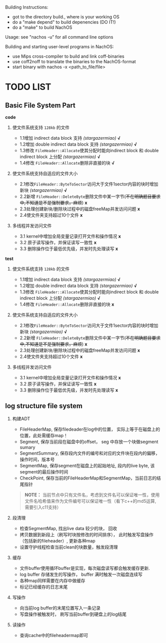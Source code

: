 Building Instructions:
 * got to the directory build.<host>, where <host> is your working OS
 * do a "make depend" to build depenencies (DO IT!)
 * do a "make" to build NachOS

Usage:
see "nachos -u" for all command line options

Building and starting user-level programs in NachOS:
 * use Mips cross-compiler to build and link coff-binaries
 * use coff2noff to translate the binaries to the NachOS-format
 * start binary with nachos -x <path_to_file/file>


# TODO LIST

## Basic File System Part  
**code**
1. 使文件系统支持 `128kb` 的文件
    - 1.1增加 indirect data block 支持 *(stargazermiao)* **√** 
    - 1.2增加 double indirect data block 支持 *(stargazermiao)* **√**
    - 1.3修改 `FileHeader::Allocate`使其分配时能向indirect block 和 double indirect block 上分配 *(stargazermiao)* **√**
    - 1.4修改 `FileHeader::Allocate`删除非直接的块 **√**
2. 使文件系统支持自适应的文件大小
    - 2.1修改`FileHeader::ByteToSector`访问大于文件1sector内容的块时增加新块 *(stargazermiao)* **√**
    - 2.2新增 `FileHeader::DeleteByte`删除文件中某一字节(~~不在明确题目要求中,不知道是不是强制要求，麻烦~~) **x**
    - 2.3处理创建新块/删除块过程中的磁盘freeMap并发访问问题 **x**
    - 2.4使文件夹支持超过10个文件 **x**

3. 多线程并发访问文件
    - 3.1 kernel中增加全局变量记录打开文件和操作情况 **x**
    - 3.2 原子读写操作，并保证读写一致性 **x**
    - 3.3 删除操作位于最低优先级，并发时先处理读写 **x**

**test**
1. 使文件系统支持 `128kb` 的文件
    - 1.1增加 indirect data block 支持 *(stargazermiao)* **√**
    - 1.2增加 double indirect data block 支持 *(stargazermiao)* **√**
    - 1.3修改 `FileHeader::Allocate`使其分配时能向indirect block 和 double indirect block 上分配 *(stargazermiao)* **√**
    - 1.4修改 `FileHeader::Allocate`删除非直接的块 **x**
2. 使文件系统支持自适应的文件大小
    - 2.1修改`FileHeader::ByteToSector`访问大于文件1sector内容的块时增加新块 *(stargazermiao)* **√**
    - 2.2新增 `FileHeader::DeleteByte`删除文件中某一字节(~~不在明确题目要求中,不知道是不是强制要求，麻烦~~) **x**
    - 2.3处理创建新块/删除块过程中的磁盘freeMap并发访问问题 **x**
    - 2.4使文件夹支持超过10个文件 **x**

3. 多线程并发访问文件
    - 3.1 kernel中增加全局变量记录打开文件和操作情况 **x**
    - 3.2 原子读写操作，并保证读写一致性 **x**
    - 3.3 删除操作位于最低优先级，并发时先处理读写 **x**

## log structure file system
1. 构建ADT
    - FileHeaderMap, 保存filedeader在log中的位置， 实际上等于在磁盘上的位置，此处需缓存map！
    - Segment, 保存当前段在磁盘中的offset， seg 中存放一个块做segment sumary
    - SegmentSummary, 保存段内文件的编号和对应的文件块在段内的偏移， 操作时间，版本号
    - SegmentMap, 保存segment在磁盘上的起始地址, 段内的live byte, 该segment的最后操作时间
    - CheckPoint, 保存当前的FileHeaderMap和SegmentMap，当前日志的结尾指针


    > **NOTE：** 当前节点中只有文件名，考虑到文件名可以保证唯一性，使用文件名哈希值来作为文件编号可以保证唯一性（看下c++的md5运算, 需要引入c11支持）
2. 段清理
    - 检查SegmentMap, 找出live data 较少的块， 回收
    - 拷贝数据到新段上（刷写时块按修改的时间排序）， 此时触发写盘操作（包括新的fileheader）, 更新各种map
    - 设置守护线程检查当前clean的块数量，触发段清理

3. 缓存
    -  文件buffer使用循环buffer是实现，每次磁盘读写都会触发缓存更新.
    - log buffer 存储发生的写操作， buffer 满时触发一次磁盘连续写
    - 各种map同样需要在内存中做缓存
    - 标记已经缓存的日志末尾

4. 写操作
    - 向当前log buffer的末尾位置写入一条记录
    - 写盘操作被触发时， 刷写当前buffer到硬盘上的log结尾

5. 读操作
    - 查询cache中的fileheadermap即可




